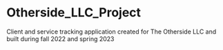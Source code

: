 # Otherside_LLC_Project
Client and service tracking application created for The Otherside LLC and built during fall 2022 and spring 2023

